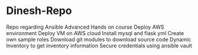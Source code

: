 # Dinesh-Repo
Repo regarding Ansible Advanced Hands on course
Deploy AWS environment
Deploy VM on AWS cloud
Install mysql and flask yml
Create own sample roles
Download git modules to download source code
Dynamic Inventory to get inventory information
Secure credentials using ansible vault

